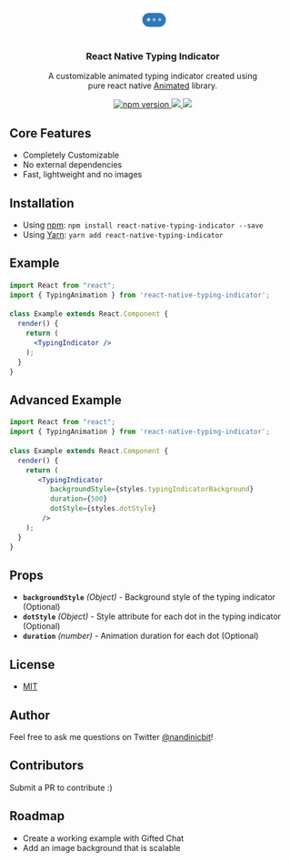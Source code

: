 <p align="center">
  <img src="typing_indicator.gif" alt="example" height="50"/>
</p>
<h3 align="center">
   React Native Typing Indicator
</h3>
<p align="center">
  A customizable animated typing indicator created using <br/> pure react native <a href="https://facebook.github.io/react-native/docs/animated">Animated</a> library. 
</p>
<p align="center">
  <a href="https://www.npmjs.com/package/react-native-typing-indicator">
    <img alt="npm version" src="https://badge.fury.io/js/react-native-typing-indicator.svg"/>
  </a>
  <a title='License' href="https://github.com/watadarkstar/react-native-typing-animation/blob/master/LICENSE" height="18">
    <img src='https://img.shields.io/badge/license-MIT-blue.svg' />
  </a>
  <a title='Tweet' href="https://twitter.com/intent/tweet?text=Check%20out%20this%20awesome%20React%20Native%20typing%20indicator%20made%20with%20Animated%20library&url=https://github.com/nandiniparimi1107/react-native-typing-indicator" height="18">
    <img src='https://img.shields.io/twitter/url/http/shields.io.svg?style=social' />
  </a>
</p>

## Core Features

* Completely Customizable
* No external dependencies
* Fast, lightweight and no images

## Installation

* Using [npm](https://www.npmjs.com/#getting-started): `npm install react-native-typing-indicator --save`
* Using [Yarn](https://yarnpkg.com/): `yarn add react-native-typing-indicator`


## Example

```jsx
import React from "react";
import { TypingAnimation } from 'react-native-typing-indicator';

class Example extends React.Component {
  render() {
    return (
      <TypingIndicator />
    );
  }
}
```

## Advanced Example

```jsx
import React from "react";
import { TypingAnimation } from 'react-native-typing-indicator';

class Example extends React.Component {
  render() {
    return (
       <TypingIndicator
          backgroundStyle={styles.typingIndicatorBackground}
          duration={500}
          dotStyle={styles.dotStyle}
        />
    );
  }
}
```

## Props

* **`backgroundStyle`** _(Object)_ -  Background style of the typing indicator (Optional)
* **`dotStyle`** _(Object)_ - Style attribute for each dot in the typing indicator (Optional)
* **`duration`** _(number)_ - Animation duration for each dot (Optional)

## License

* [MIT](LICENSE)

## Author

Feel free to ask me questions on Twitter [@nandinicbit](https://twitter.com/nandinicbit)!


## Contributors
Submit a PR to contribute :)

## Roadmap

* Create a working example with Gifted Chat
* Add an image background that is scalable
